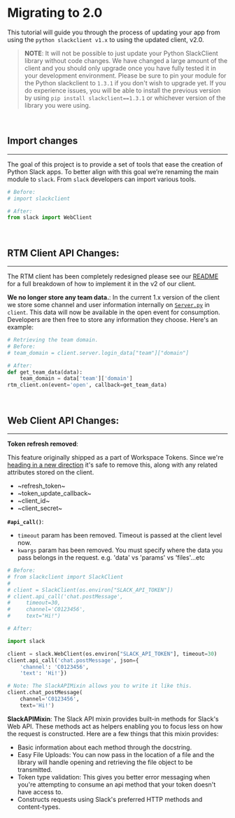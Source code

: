 # Migrating to 2.0

This tutorial will guide you through the process of updating your app from using the `python slackclient v1.x` to using the updated client, v2.0.

> **NOTE**: It will not be possible to just update your Python SlackClient library without code changes. We have changed a large amount of the client and you should only upgrade once you have fully tested it in your development environment. Please be sure to pin your module for the Python slackclient to `1.3.1` if you don't wish to upgrade yet. If you do experience issues, you will be able to install the previous version by using `pip install slackclient==1.3.1` or whichever version of the library you were using.

</br>

## Import changes
---
 The goal of this project is to provide a set of tools that ease the creation of Python Slack apps. To better align with this goal we’re renaming the main module to `slack`. From `slack` developers can import various tools. 
```Python
# Before:
# import slackclient

# After:
from slack import WebClient
```
</br>

## RTM Client API Changes:
---
The RTM client has been completely redesigned please see our [README][readme] for a full breakdown of how to implement it in the v2 of our client.

**We no longer store any team data.**: In the current 1.x version of the client we store some channel and user information internally on [`Server.py`](https://github.com/slackapi/python-slackclient/blob/master/slackclient/server.py) in `client`. This data will now be available in the open event for consumption. Developers are then free to store any information they choose. Here's an example:
```Python
# Retrieving the team domain.
# Before:
# team_domain = client.server.login_data["team"]["domain"]

# After:
def get_team_data(data):
    team_domain = data['team']['domain']
rtm_client.on(event='open', callback=get_team_data)
```
</br>

## Web Client API Changes:
---
**Token refresh removed**: 

This feature originally shipped as a part of Workspace Tokens. Since we're [heading in a new direction](https://medium.com/slack-developer-blog/the-latest-with-app-tokens-fe878d44130c) it's safe to remove this, along with any related attributes stored on the client.
- ~refresh_token~
- ~token_update_callback~
- ~client_id~
- ~client_secret~

**`#api_call()`**:

- `timeout` param has been removed. Timeout is passed at the client level now.
- `kwargs` param has been removed. You must specify where the data you pass belongs in the request. e.g. 'data' vs 'params' vs 'files'...etc
```Python
# Before:
# from slackclient import SlackClient
#
# client = SlackClient(os.environ["SLACK_API_TOKEN"])
# client.api_call('chat.postMessage',
#     timeout=30,
#     channel='C0123456',
#     text="Hi!")

# After:

import slack

client = slack.WebClient(os.environ["SLACK_API_TOKEN"], timeout=30)
client.api_call('chat.postMessage', json={
    'channel': 'C0123456',
    'text': 'Hi!'})

# Note: The SlackAPIMixin allows you to write it like this.
client.chat_postMessage(
    channel='C0123456',
    text='Hi!')
```

**SlackAPIMixin**: The Slack API mixin provides built-in methods for Slack's Web API. These methods act as helpers enabling you to focus less on how the request is constructed. Here are a few things that this mixin provides:
- Basic information about each method through the docstring.
- Easy File Uploads: You can now pass in the location of a file and the library will handle opening and retrieving the file object to be transmitted.
- Token type validation: This gives you better error messaging when you're attempting to consume an api method that your token doesn't have access to.
- Constructs requests using Slack's preferred HTTP methods and content-types.

[readme]: README.md
